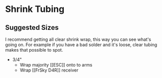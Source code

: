# Shrink Tubing

## Suggested Sizes

I recommend getting all clear shrink wrap, this way you can see what's going on. For example if you have a bad solder and it's loose, clear tubing makes that possible to spot.

* 3/4"
  * Wrap majority [[ESC]] onto to arms
  * Wrap [[FrSky D4R]] receiver
